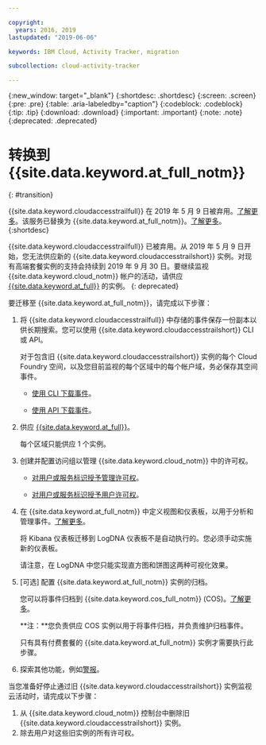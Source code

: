 ```yaml
---

copyright:
  years: 2016, 2019
lastupdated: "2019-06-06"

keywords: IBM Cloud, Activity Tracker, migration

subcollection: cloud-activity-tracker

---
```


{:new_window: target="_blank"}
{:shortdesc: .shortdesc}
{:screen: .screen}
{:pre: .pre}
{:table: .aria-labeledby="caption"}
{:codeblock: .codeblock}
{:tip: .tip}
{:download: .download}
{:important: .important}
{:note: .note}
{:deprecated: .deprecated}


# 转换到 {{site.data.keyword.at_full_notm}}
{: #transition}

{{site.data.keyword.cloudaccesstrailfull}} 在 2019 年 5 月 9 日被弃用。[了解更多](https://www.ibm.com/blogs/cloud-archive/2019/04/deprecating-ibm-cloud-activity-tracker/)。该服务已替换为 {{site.data.keyword.at_full_notm}}。[了解更多](/docs/services/Activity-Tracker-with-LogDNA?topic=logdnaat-getting-started)。
{:shortdesc}

{{site.data.keyword.cloudaccesstrailfull}} 已被弃用。从 2019 年 5 月 9 日开始，您无法供应新的 {{site.data.keyword.cloudaccesstrailshort}} 实例。对现有高端套餐实例的支持会持续到 2019 年 9 月 30 日。要继续监视 {{site.data.keyword.cloud_notm}} 帐户的活动，请供应 [{{site.data.keyword.at_full}}](/docs/services/Activity-Tracker-with-LogDNA?topic=logdnaat-getting-started#getting-started) 的实例。
{: deprecated}


要迁移至 {{site.data.keyword.at_full_notm}}，请完成以下步骤： 

1. 将 {{site.data.keyword.cloudaccesstrailfull}} 中存储的事件保存一份副本以供长期搜索。您可以使用 {{site.data.keyword.cloudaccesstrailshort}} CLI 或 API。 

    对于包含旧 {{site.data.keyword.cloudaccesstrailshort}} 实例的每个 Cloud Foundry 空间，以及您目前监视的每个区域中的每个帐户域，务必保存其空间事件。

    * [使用 CLI 下载事件](/docs/services/cloud-activity-tracker?topic=cloud-activity-tracker-downloading_events)。

    * [使用 API 下载事件](/docs/services/cloud-activity-tracker?topic=cloud-activity-tracker-downloading_events_api)。

2. 供应 [{{site.data.keyword.at_full}}](/docs/services/Activity-Tracker-with-LogDNA?topic=logdnaat-provision)。

    每个区域只能供应 1 个实例。 
    
3. 创建并配置访问组以管理 {{site.data.keyword.cloud_notm}} 中的许可权。 

    * [对用户或服务标识授予管理许可权](/docs/services/Activity-Tracker-with-LogDNA?topic=logdnaat-iam_manage_events)。

    * [对用户或服务标识授予用户许可权](/docs/services/Activity-Tracker-with-LogDNA?topic=logdnaat-iam_view_events)。

4. 在 {{site.data.keyword.at_full_notm}} 中定义视图和仪表板，以用于分析和管理事件。[了解更多](/docs/services/Activity-Tracker-with-LogDNA?topic=logdnaat-views)。

    将 Kibana 仪表板迁移到 LogDNA 仪表板不是自动执行的。您必须手动实施新的仪表板。 

    请注意，在 LogDNA 中您只能实现直方图和饼图这两种可视化效果。

5. [可选] 配置 {{site.data.keyword.at_full_notm}} 实例的归档。 

    您可以将事件归档到 {{site.data.keyword.cos_full_notm}} (COS)。[了解更多](/docs/services/Activity-Tracker-with-LogDNA?topic=logdnaat-archiving)。

    **注：**您负责供应 COS 实例以用于将事件归档，并负责维护归档事件。 

    只有具有付费套餐的 {{site.data.keyword.at_full_notm}} 实例才需要执行此步骤。

6. 探索其他功能，例如[警报](/docs/services/Activity-Tracker-with-LogDNA?topic=logdnaat-alerts)。


当您准备好停止通过旧 {{site.data.keyword.cloudaccesstrailshort}} 实例监视云活动时，请完成以下步骤：

1. 从 {{site.data.keyword.cloud_notm}} 控制台中删除旧 {{site.data.keyword.cloudaccesstrailshort}} 实例。
2. 除去用户对这些旧实例的所有许可权。 


